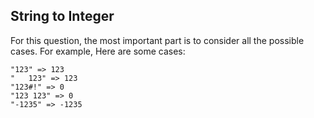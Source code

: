 ## String to Integer
For this question, the most important part is to consider all the possible cases.
For example, Here are some cases:

```
"123" => 123
"   123" => 123
"123#!" => 0
"123 123" => 0
"-1235" => -1235
```
